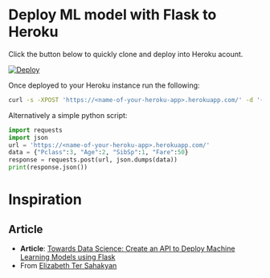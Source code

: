 # Deploy ML model with Flask to Heroku

Click the button below to quickly clone and deploy into Heroku acount.

[![Deploy](https://www.herokucdn.com/deploy/button.svg)](https://heroku.com/deploy)

Once deployed to your Heroku instance run the following:

```bash
curl -s -XPOST 'https://<name-of-your-heroku-app>.herokuapp.com/' -d '{"Pclass":3,"Age":2,"SibSp":1,"Fare":50}' -H 'accept-content: application/json'
```

Alternatively a simple python script:

```python
import requests
import json
url = 'https://<name-of-your-heroku-app>.herokuapp.com/'
data = {"Pclass":3, "Age":2, "SibSp":1, "Fare":50}
response = requests.post(url, json.dumps(data))
print(response.json())
```

# Inspiration
## Article

 - **Article**: [Towards Data Science: Create an API to Deploy Machine Learning Models using Flask](https://towardsdatascience.com/create-an-api-to-deploy-machine-learning-models-using-flask-and-heroku-67a011800c50)
 - From [Elizabeth Ter Sahakyan](https://towardsdatascience.com/@liztersahakyan)

